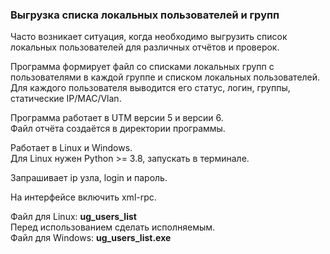 <h3>Выгрузка списка локальных пользователей и групп</h3>
Часто возникает ситуация, когда необходимо выгрузить список локальных пользователей для различных отчётов и проверок.

Программа формирует файл со списками локальных групп с пользователями в каждой группе и списком локальных пользователей.
Для каждого пользователя выводится его статус, логин, группы, статические IP/MAC/Vlan.

Программа работает в UTM версии 5 и версии 6.<br>
Файл отчёта создаётся в директории программы.

Работает в Linux и Windows.<br>
Для Linux нужен Python >= 3.8, запускать в терминале.<br>

Запрашивает ip узла, login и пароль.

На интерфейсе включить xml-rpc.

Файл для Linux: <b>ug_users_list</b><br>
Перед использованием сделать исполняемым.<br>
Файл для Windows: <b>ug_users_list.exe


